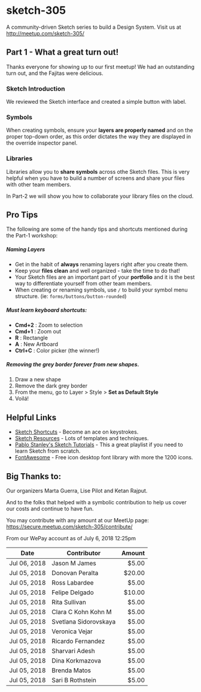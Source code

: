 # sketch-305
A community-driven Sketch series to build a Design System. Visit us at http://meetup.com/sketch-305/

## Part 1 - What a great turn out!
Thanks everyone for showing up to our first meetup! We had an outstanding turn out, and the Fajitas were delicious.

### Sketch Introduction
We reviewed the Sketch interface and created a simple button with label.

### Symbols

When creating symbols, ensure your __layers are properly named__ and on the proper top-down order, as this order dictates the way they are displayed in the override inspector panel.

### Libraries
Libraries allow you to __share symbols__ across othe Sketch files. This is very helpful when you have to build a number of screens and share your files with other team members.

In Part-2 we will show you how to collaborate your library files on the cloud.

## Pro Tips
The following are some of the handy tips and shortcuts mentioned during the Part-1 workshop:

##### Naming Layers
- Get in the habit of __always__ renaming layers right after you create them.
- Keep your __files clean__ and well organized - take the time to do that!
- Your Sketch files are an important part of your __portfolio__ and it is the best way to differentiate yourself from other team members.  
- When creating or renaming symbols, use `/` to build your symbol menu structure. (ie: `forms/buttons/button-rounded`)

##### Must learn keyboard shortcuts:
 - __Cmd+2__ : Zoom to selection
 - __Cmd+1__ : Zoom out
 - __R__ : Rectangle
 - __A__ : New Artboard
 - __Ctrl+C__ : Color picker (the winner!)

##### Removing the grey border forever from new shapes.
1. Draw a new shape
2. Remove the dark grey border
3. From the menu, go to Layer > Style > __Set as Default Style__
4. Voilá!

## Helpful Links
 - [Sketch Shortcuts](http://sketchshortcuts.com/) - Become an ace on keystrokes.
 - [Sketch Resources](https://www.sketchappsources.com/) - Lots of templates and techniques.
 - [Pablo Stanley's Sketch Tutorials](https://www.youtube.com/watch?v=cEplnCnZuDM&list=PLWlUJU11tp4fEXI8deWhBQAHDv9R23WHB) - This a great playlist if you need to learn Sketch from scratch.
 - [FontAwesome](https://fontawesome.com/) - Free icon desktop font library with more the 1200 icons.

## Big Thanks to:
Our organizers Marta Guerra, Lise Pilot and Ketan Rajput.

And to the folks that helped with a symbolic contribution to help us cover our costs and continue to have fun.

You may contribute with any amount at our MeetUp page:
https://secure.meetup.com/sketch-305/contribute/

From our WePay account as of July 6, 2018 12:25pm

| Date | Contributor | Amount |
|---|---|---:|
| Jul 06, 2018	| Jason M James	|	$5.00 |
| Jul 05, 2018	| Donovan Peralta	|	$20.00 |
| Jul 05, 2018	| Ross Labardee	|	$5.00 |
| Jul 05, 2018	| Felipe Delgado	|	$10.00 |
| Jul 05, 2018	| Rita Sullivan	|	$5.00 |
| Jul 05, 2018	| Clara C Kohn Kohn M	|	$5.00 |
| Jul 05, 2018	| Svetlana Sidorovskaya	|	$5.00 |
| Jul 05, 2018	| Veronica Vejar	|	$5.00 |
| Jul 05, 2018	| Ricardo Fernandez	|	$5.00 |
| Jul 05, 2018	| Sharvari Adesh	|	$5.00 |
| Jul 05, 2018	| Dina Korkmazova	|	$5.00 |
| Jul 05, 2018	| Brenda Matos	|	$5.00 |
| Jul 05, 2018	| Sari B Rothstein	|	$5.00 |
